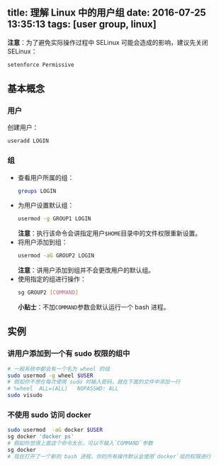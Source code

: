 title: 理解 Linux 中的用户组
date: 2016-07-25 13:35:13
tags: [user group, linux]
---

**注意**：为了避免实际操作过程中 SELinux 可能会造成的影响，建议先关闭 SELinux：

```sh
setenforce Permissive
```

## 基本概念

### 用户

创建用户：

```sh
useradd LOGIN
```

### 组

- 查看用户所属的组：
    ```sh
    groups LOGIN
    ```
- 为用户设置默认组：
    ```sh
    usermod -g GROUP1 LOGIN
    ```
    **注意**：执行该命令会讲指定用户`$HOME`目录中的文件权限重新设置。
- 将用户添加到组：
    ```sh
    usermod -aG GROUP2 LOGIN
    ```
    **注意**：讲用户添加到组并不会更改用户的默认组。
- 使用指定的组进行操作：
    ```sh
    sg GROUP2 [COMMAND]
    ```
    **小贴士**：不加`COMMAND`参数会默认运行一个 bash 进程。

## 实例

### 讲用户添加到一个有 sudo 权限的组中

```sh
# 一般系统中都会有一个名为 wheel 的组
sudo usermod -g wheel $USER
# 假如你不想在每次使用 sudo 时输入密码，就在下面的文件中添加一行
# %wheel  ALL=(ALL)   NOPASSWD: ALL
sudo visudo
```

### 不使用 sudo 访问 docker

```sh
sudo usermod  -aG docker $USER
sg docker 'docker ps'
# 假如你觉得上面这个命令太长，可以不输入`COMMAND`参数
sg docker
# 现在打开了一个新的 bash 进程，你的所有操作默认会使用`docker`组的权限进行
```
